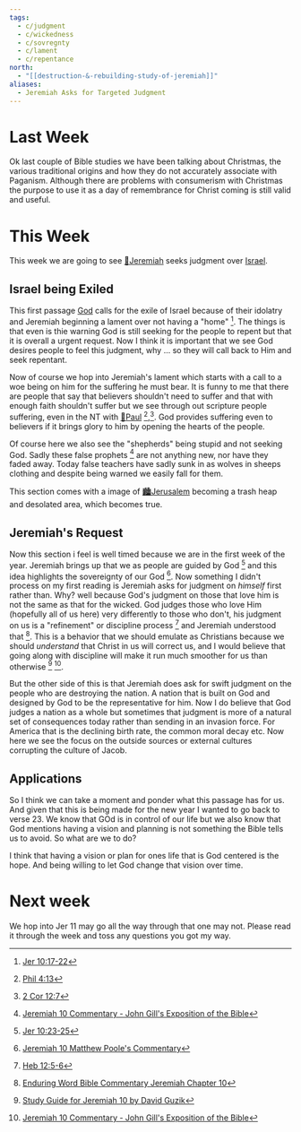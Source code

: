 ```yaml
---
tags:
  - c/judgment
  - c/wickedness
  - c/sovregnty
  - c/lament
  - c/repentance
north:
  - "[[destruction-&-rebuilding-study-of-jeremiah]]"
aliases:
  - Jeremiah Asks for Targeted Judgment
---
```

# Last Week
Ok last couple of Bible studies we have been talking about Christmas, the various traditional origins and how they do not  accurately associate with Paganism. Although there are problems with consumerism with Christmas the purpose to use it as a day of remembrance for Christ coming is still valid and useful.

# This Week
[^guzik]: [Study Guide for Jeremiah 10 by David Guzik](https://www.blueletterbible.org/comm/guzik_david/study-guide/jeremiah/jeremiah-10.cfm)
[^garner-howes]: [Jeremiah 10 - Garner-Howes Baptist Commentary - Bible Commentaries - StudyLight.org](https://www.studylight.org/commentaries/eng/ghb/jeremiah-10.html)
[^matthew-poole]: [Jeremiah 10 Matthew Poole's Commentary](https://biblehub.com/commentaries/poole/jeremiah/10.htm)
[^ellicott]: [Jeremiah 10 Ellicott's Commentary for English Readers](https://biblehub.com/commentaries/ellicott/jeremiah/10.htm)
[^john-gill]: [Jeremiah 10 Commentary - John Gill's Exposition of the Bible](https://www.biblestudytools.com/commentaries/gills-exposition-of-the-bible/jeremiah-10/)
[^matthew-henry]: [Jeremiah 10 Commentary - Matthew Henry Commentary on the Whole Bible (Complete)](https://www.biblestudytools.com/commentaries/matthew-henry-complete/jeremiah/10.html)
[^enduring-word]: [Enduring Word Bible Commentary Jeremiah Chapter 10](https://enduringword.com/bible-commentary/jeremiah-10/)
[^m1]: [Jer 10:17-22](Jer%2010.md)
[^m2]: [Jer 10:23-25](Jer%2010.md)

This week we are going to see [🧑Jeremiah](%F0%9F%A7%91Jeremiah.md) seeks judgment over [Israel](%F0%9F%8F%99%EF%B8%8F%F0%9F%8F%99%EF%B8%8FNation%20of%20Israel.md). 

## Israel being Exiled
This first passage [God](God.md) calls for the exile of Israel because of their idolatry and Jeremiah beginning a lament over not having a "home" [^m1]. The things is that even is thie warning God is still seeking for the people to repent but that it is overall a urgent request. Now I think it is important that we see God desires people to feel this judgment, why ... so they will call back to Him and seek repentant. 

Now of course we hop into Jeremiah's lament which starts with a call to a woe being on him for the suffering he must bear. It is funny to me that there are people that say that believers shouldn't need to suffer and that with enough faith shouldn't suffer but we see through out scripture people suffering, even in the NT with [🧑Paul](%F0%9F%A7%91Paul.md) [^b1],[^b2]. God provides suffering even to believers if it brings glory to him by opening the hearts of the people.

Of course here we also see the "shepherds" being stupid and not seeking God. Sadly these false prophets [^john-gill] are not anything new, nor have they faded away. Today false teachers have sadly sunk in as wolves in sheeps clothing and despite being warned we easily fall for them.

This section comes with a image of [🏙️Jerusalem](%F0%9F%8F%99%EF%B8%8FJerusalem.md) becoming a trash heap and desolated area, which becomes true. 

[^b1]: [Phil 4:13](Phil%204.md)
[^b2]: [2 Cor 12:7](2%20Cor%2012.md)

## Jeremiah's Request
Now this section i feel is well timed because we are in the first week of the year. Jeremiah brings up that we as people are guided by God [^m2] and this idea highlights the sovereignty of our God [^matthew-poole]. Now something I didn't process on my first reading is Jeremiah asks for judgment on *himself* first rather than. Why? well because God's judgment on those that love him is not the same as that for the wicked. God judges those who love Him (hopefully all of us here) very differently to those who don't, his judgment on us is a "refinement" or discipline process [^b3] and Jeremiah understood that [^enduring-word]. This is a behavior that we should emulate as Christians because we should *understand* that Christ in us will correct us, and I would believe that going along with discipline will make it run much smoother for us than otherwise [^guzik] [^john-gill].

But the other side of this is that Jeremiah does ask for swift judgment on the people who are destroying the nation. A nation that is built on God and designed by God to be the representative for him. Now I do believe that God judges a nation as a whole but sometimes that judgment is more of a natural set of consequences today rather than sending in an invasion force. For America that is the declining birth rate, the common moral decay etc. Now here we see the focus on the outside sources or external cultures corrupting the culture of Jacob. 

[^b3]: [Heb 12:5-6](Heb%2012.md)

## Applications
So I think we can take a moment and ponder what this passage has for us. And given that this is being made for the new year I wanted to go back to verse 23. We know that GOd is in control of our life but we also know that God mentions having a vision and planning is not something the Bible tells us to avoid. So what are we to do?

I think that having a vision or plan for ones life that is God centered is the hope. And being willing to let God change that vision over time.

# Next week
We hop into Jer 11 may go all the way through that one may  not. Please read it through the week and toss any questions you got my way.